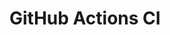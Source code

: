 # GitHub Actions CI






































































































































































































































































































































































































































































































































































































































































































































































































































































































































































































































































































































































































































































































































































































































































































































































































































































